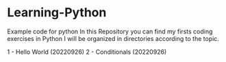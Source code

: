 # Learning-Python
Example code for python
In this Repository you can find my firsts coding exercises in Python
I will be organized in directories according to the topic.

1 - Hello World (20220926)
2 - Conditionals (20220926)
